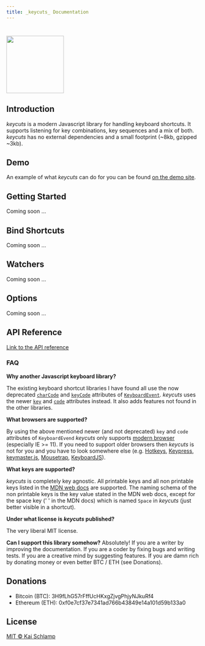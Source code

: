 ```yaml
---
title: _keycuts_ Documentation
---
```


# <img src="https://cdn.rawgit.com/medihack/keycuts/master/src/keycuts_logo_full.svg" height="150" />

## Introduction

_keycuts_ is a modern Javascript library for handling keyboard shortcuts. It supports listening for key combinations, key sequences and a mix of both. _keycuts_ has no external dependencies and a small footprint (~8kb, gzipped ~3kb).

## Demo

An example of what _keycuts_ can do for you can be found [on the demo site](./demo/index.html).

## Getting Started

Coming soon ...

## Bind Shortcuts

Coming soon ...

## Watchers

Coming soon ...

## Options

Coming soon ...

## API Reference

[Link to the API reference](./api/index.html)

### FAQ

**Why another Javascript keyboard library?**

The existing keyboard shortcut libraries I have found all use the now deprecated [`charCode`](https://developer.mozilla.org/en-US/docs/Web/API/KeyboardEvent/charCode) and [`keyCode`](https://developer.mozilla.org/en-US/docs/Web/API/KeyboardEvent/keyCode) attributes of [`KeyboardEvent`](https://developer.mozilla.org/en-US/docs/Web/API/KeyboardEvent). _keycuts_ uses the newer [`key`](https://developer.mozilla.org/en-US/docs/Web/API/KeyboardEvent/key) and [`code`](https://developer.mozilla.org/en-US/docs/Web/API/KeyboardEvent/code) attributes instead. It also adds features not found in the other libraries.

**What browsers are supported?**

By using the above mentioned newer (and not deprecated) `key` and `code` attributes of `KeyboardEvend` _keycuts_ only supports [modern browser](https://caniuse.com/#feat=keyboardevent-key) (especially IE >= 11). If you need to support older browsers then _keycuts_ is not for you and you have to look somewhere else (e.g. [Hotkeys](https://github.com/jaywcjlove/hotkeys), [Keypress](https://github.com/dmauro/Keypress/), [keymaster.js](https://github.com/madrobby/keymaster), [Mousetrap](https://github.com/ccampbell/mousetrap), [KeyboardJS](https://github.com/RobertWHurst/KeyboardJS)).

**What keys are supported?**

_keycuts_ is completely key agnostic. All printable keys and all non printable keys listed in the [MDN web docs](https://developer.mozilla.org/de/docs/Web/API/KeyboardEvent/key/Key_Values) are supported. The naming schema of the non printable keys is the key value stated in the MDN web docs, except for the space key (' ' in the MDN docs) which is named `Space` in _keycuts_ (just better visible in a shortcut).

**Under what license is _keycuts_ published?**

The very liberal MIT license.

**Can I support this library somehow?**
Absolutely! If you are a writer by improving the documentation. If you are a coder by fixing bugs and writing tests. If you are a creative mind by suggesting features. If you are damn rich by donating money or even better BTC / ETH (see Donations).

## Donations

* Bitcoin (BTC): 3H9fLhG57rFffUcHKxgZjvgPhjyNJkuRf4
* Ethereum (ETH): 0xf0e7cf37e7341ad766b43849e14a101d59b133a0

## License

[MIT © Kai Schlamp](https://raw.githubusercontent.com/medihack/keycuts/master/LICENSE)
